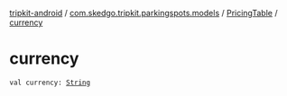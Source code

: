 [tripkit-android](../../index.md) / [com.skedgo.tripkit.parkingspots.models](../index.md) / [PricingTable](index.md) / [currency](./currency.md)

# currency

`val currency: `[`String`](https://kotlinlang.org/api/latest/jvm/stdlib/kotlin/-string/index.html)